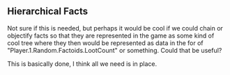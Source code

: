 ## Hierarchical Facts
Not sure if this is needed, but perhaps it would be cool if we could chain or objectify facts so that they are represented in the game as some kind of cool tree where they then would be represented as data in the for of "Player.1.Random.Factoids.LootCount" or something. Could that be useful?

This is basically done, I think all we need is in place.